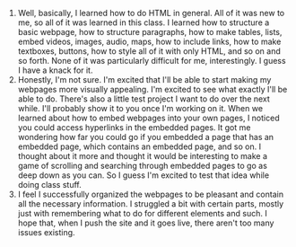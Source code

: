 1. Well, basically, I learned how to do HTML in general. All of it was new to me,
so all of it was learned in this class. I learned how to structure a basic webpage,
how to structure paragraphs, how to make tables, lists, embed videos, images, audio,
maps, how to include links, how to make textboxes, buttons, how to style all of it
with only HTML, and so on and so forth. None of it was particularly difficult for
me, interestingly. I guess I have a knack for it.
2. Honestly, I'm not sure. I'm excited that I'll be able to start making my
webpages more visually appealing. I'm excited to see what exactly I'll be able
to do. There's also a little test project I want to do over the next while. I'll
probably show it to you once I'm working on it. When we learned about how to
embed webpages into your own pages, I noticed you could access hyperlinks in the
embedded pages. It got me wondering how far you could go if you embedded a page
that has an embedded page, which contains an embedded page, and so on. I thought
about it more and thought it would be interesting to make a game of scrolling
and searching through embedded pages to go as deep down as you can. So I guess
I'm excited to test that idea while doing class stuff.
3. I feel I successfully organized the webpages to be pleasant and contain all
the necessary information. I struggled a bit with certain parts, mostly just with
remembering what to do for different elements and such. I hope that, when I push
the site and it goes live, there aren't too many issues existing.
